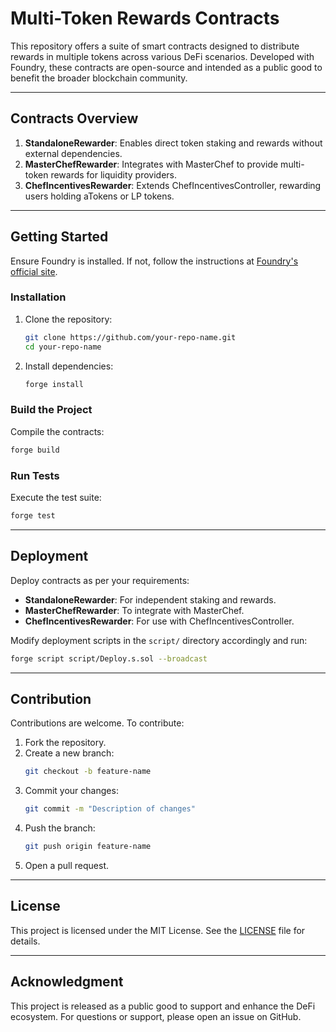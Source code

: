 # Multi-Token Rewards Contracts

This repository offers a suite of smart contracts designed to distribute rewards in multiple tokens across various DeFi scenarios. Developed with Foundry, these contracts are open-source and intended as a public good to benefit the broader blockchain community.

---

## Contracts Overview

1. **StandaloneRewarder**: Enables direct token staking and rewards without external dependencies.
2. **MasterChefRewarder**: Integrates with MasterChef to provide multi-token rewards for liquidity providers.
3. **ChefIncentivesRewarder**: Extends ChefIncentivesController, rewarding users holding aTokens or LP tokens.

---

## Getting Started

Ensure Foundry is installed. If not, follow the instructions at [Foundry's official site](https://getfoundry.sh).

### Installation

1. Clone the repository:
   ```bash
   git clone https://github.com/your-repo-name.git
   cd your-repo-name
   ```

2. Install dependencies:
   ```bash
   forge install
   ```

### Build the Project

Compile the contracts:
```bash
forge build
```

### Run Tests

Execute the test suite:
```bash
forge test
```

---

## Deployment

Deploy contracts as per your requirements:

- **StandaloneRewarder**: For independent staking and rewards.
- **MasterChefRewarder**: To integrate with MasterChef.
- **ChefIncentivesRewarder**: For use with ChefIncentivesController.

Modify deployment scripts in the `script/` directory accordingly and run:
```bash
forge script script/Deploy.s.sol --broadcast
```

---

## Contribution

Contributions are welcome. To contribute:

1. Fork the repository.
2. Create a new branch:
   ```bash
   git checkout -b feature-name
   ```
3. Commit your changes:
   ```bash
   git commit -m "Description of changes"
   ```
4. Push the branch:
   ```bash
   git push origin feature-name
   ```
5. Open a pull request.

---

## License

This project is licensed under the MIT License. See the [LICENSE](LICENSE) file for details.

---

## Acknowledgment

This project is released as a public good to support and enhance the DeFi ecosystem. For questions or support, please open an issue on GitHub. 
